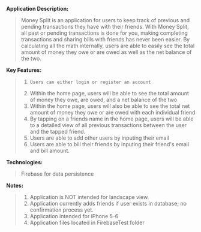 **Application Description:**
>Money Split is an application for users to keep track of previous and pending transactions they have with their friends. With Money Split, all past or pending transactions is done for you, making completing transactions and sharing bills with friends has never been easier. By calculating all the math internally, users are able to easily see the total amount of money they owe or are owed as well as the net balance of the two. 

**Key Features:**
>1. 	Users can either login or register an account
>2. Within the home page, users will be able to see the total amount of money they owe, are owed, and a net balance of the two
>3. Within the home page, users will also be able to see the total net amount of money they owe or are owed with each individual friend
>4. By tapping on a friends name in the home page, users will be able to a detailed view of all previous transactions between the user and the tapped friend. 
>5. Users are able to add other users by inputing their email
>6. Users are able to bill their friends by inputing their friend's email and bill amount. 

**Technologies:**
>Firebase for data persistence 

**Notes:**
>1. Application is NOT intended for landscape view. 
>2. Application currently adds friends if user exists in database; no confirmation process yet.
>3. Application intended for iPhone 5-6
>4. Application files located in FirebaseTest folder
